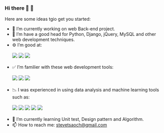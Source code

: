 ### Hi there 👋 :haircut:

Here are some ideas tgio get you started:

- 🔭 I’m currently working on web Back-end project.
- 🌱 I’m have a good head for Python, Django, jQuery, MySQL and other web development techniques.
- ⚙ I’m good at:
<br></br>
![](https://img.shields.io/badge/python-3.8-blue) ![](https://img.shields.io/badge/Django-4.0.1-blue) ![](https://img.shields.io/badge/SQL-MySQL-blue)
<br></br>
- ✅ I’m familier with these web development tools: 
<br></br>
![](https://img.shields.io/badge/jQuery--green) ![](https://img.shields.io/badge/HTML--green) ![](https://img.shields.io/badge/CSS--green)
<br></br>
- 📉 I was experienced in using data analysis and machine learning tools such as:
<br></br>
![](https://img.shields.io/badge/NumPy-1.2-green) ![](https://img.shields.io/badge/pandas-1.2.4-green) ![](https://img.shields.io/badge/sklean-0.19-green) ![](https://img.shields.io/badge/matplotlib-3.4-brightgreen) ![](https://img.shields.io/badge/seaborn-0.11-brightgreen) 
<br></br>
- 🎯 I’m currently learning Unit test, Design pattern and Algorithm.
- 📫 How to reach me: stevetsaoch@gmail.com

